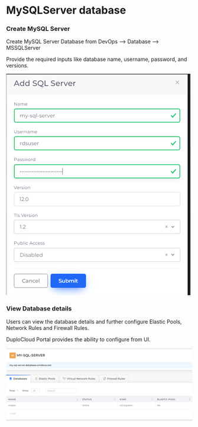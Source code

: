 # MySQLServer database

### Create MySQL Server

Create MySQL Server Database from DevOps --> Database --> MSSQLServer

Provide the required inputs like database name, username, password, and versions.&#x20;

![Create My SQL Server](<../../../.gitbook/assets/image (38) (1) (1).png>)

### View Database details

Users can view the database details and further configure Elastic Pools, Network Rules and Firewall Rules.

DuploCloud Portal provides the ability to configure from UI.

![](<../../../.gitbook/assets/image (53).png>)
